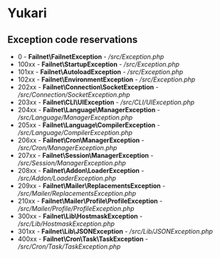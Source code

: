 # Yukari

## Exception code reservations

* 0 - **Failnet\FailnetException** - */src/Exception.php*
* 100xx - **Failnet\StartupException** - */src/Exception.php*
* 101xx - **Failnet\AutoloadException** - */src/Exception.php*
* 102xx - **Failnet\EnvironmentException** - */src/Exception.php*
* 202xx - **Failnet\Connection\SocketException** - */src/Connection/SocketException.php*
* 203xx - **Failnet\CLI\UIException** - */src/CLI/UIException.php*
* 204xx - **Failnet\Language\ManagerException** - */src/Language/ManagerException.php*
* 205xx - **Failnet\Language\CompilerException** - */src/Language/CompilerException.php*
* 206xx - **Failnet\Cron\ManagerException** - */src/Cron/ManagerException.php*
* 207xx - **Failnet\Session\ManagerException** - */src/Session/ManagerException.php*
* 208xx - **Failnet\Addon\LoaderException** - */src/Addon/LoaderException.php*
* 209xx - **Failnet\Mailer\ReplacementsException** - */src/Mailer/ReplacementsException.php*
* 210xx - **Failnet\Mailer\Profile\ProfileException** - */src/Mailer/Profile/ProfileException.php*
* 300xx - **Failnet\Lib\HostmaskException** - */src/Lib/HostmaskException.php*
* 301xx - **Failnet\Lib\JSONException** - */src/Lib/JSONException.php*
* 400xx - **Failnet\Cron\Task\TaskException** - */src/Cron/Task/TaskException.php*
